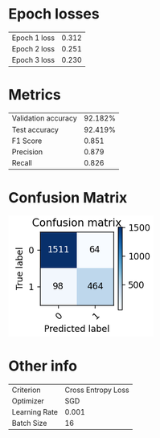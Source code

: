 # Epoch losses
|                |         |
|----------------|---------|
| Epoch 1 loss   | 0.312   |
| Epoch 2 loss   | 0.251   |
| Epoch 3 loss   | 0.230   |


# Metrics
|                |         |
|----------------|---------|
| Validation accuracy   | 92.182%   |
| Test accuracy   | 92.419%   |
| F1 Score   | 0.851   |
| Precision   | 0.879   |
| Recall   | 0.826   |


# Confusion Matrix
![confusion matrix](pretrained_cm.png)

# Other info
|                |         |
|----------------|---------|
| Criterion   | Cross Entropy Loss   |
| Optimizer   | SGD   |
| Learning Rate   | 0.001   |
| Batch Size   | 16   |
